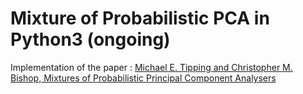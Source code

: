 # Mixture of Probabilistic PCA in Python3 (ongoing)
Implementation of the paper :  <a href="http://www.miketipping.com/papers/met-mppca.pdf"> Michael E. Tipping and Christopher M. Bishop, Mixtures of Probabilistic
Principal Component Analysers</a>
